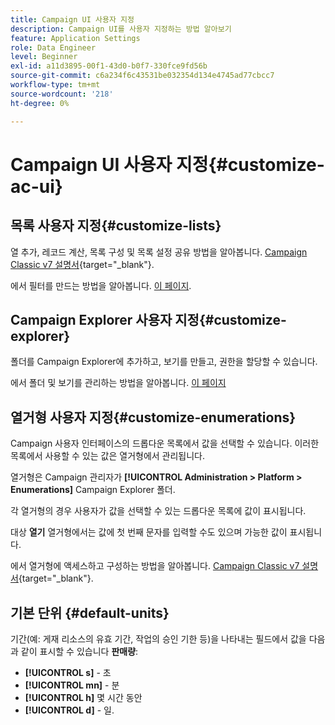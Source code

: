```yaml
---
title: Campaign UI 사용자 지정
description: Campaign UI를 사용자 지정하는 방법 알아보기
feature: Application Settings
role: Data Engineer
level: Beginner
exl-id: a11d3895-00f1-43d0-b0f7-330fce9fd56b
source-git-commit: c6a234f6c43531be032354d134e4745ad77cbcc7
workflow-type: tm+mt
source-wordcount: '218'
ht-degree: 0%

---
```


# Campaign UI 사용자 지정{#customize-ac-ui}

## 목록 사용자 지정{#customize-lists}

열 추가, 레코드 계산, 목록 구성 및 목록 설정 공유 방법을 알아봅니다. [Campaign Classic v7 설명서](https://experienceleague.adobe.com/docs/campaign-classic/using/getting-started/starting-with-adobe-campaign/campaign-workspace/adobe-campaign-ui-lists.html?lang=en){target=&quot;_blank&quot;}.

에서 필터를 만드는 방법을 알아봅니다. [이 페이지](../audiences/create-filters.md).

## Campaign Explorer 사용자 지정{#customize-explorer}

폴더를 Campaign Explorer에 추가하고, 보기를 만들고, 권한을 할당할 수 있습니다.

에서 폴더 및 보기를 관리하는 방법을 알아봅니다. [이 페이지](../audiences/folders-and-views.md)


## 열거형 사용자 지정{#customize-enumerations}

Campaign 사용자 인터페이스의 드롭다운 목록에서 값을 선택할 수 있습니다. 이러한 목록에서 사용할 수 있는 값은 열거형에서 관리됩니다.

열거형은 Campaign 관리자가 **[!UICONTROL Administration > Platform > Enumerations]** Campaign Explorer 폴더.

각 열거형의 경우 사용자가 값을 선택할 수 있는 드롭다운 목록에 값이 표시됩니다.

대상 **열기** 열거형에서는 값에 첫 번째 문자를 입력할 수도 있으며 가능한 값이 표시됩니다.

에서 열거형에 액세스하고 구성하는 방법을 알아봅니다. [Campaign Classic v7 설명서](https://experienceleague.adobe.com/docs/campaign-classic/using/getting-started/administration-basics/managing-enumerations.html){target=&quot;_blank&quot;}.


## 기본 단위 {#default-units}

기간(예: 게재 리소스의 유효 기간, 작업의 승인 기한 등)을 나타내는 필드에서 값을 다음과 같이 표시할 수 있습니다 **판매량**:

* **[!UICONTROL s]** - 초
* **[!UICONTROL mn]** - 분
* **[!UICONTROL h]** 몇 시간 동안
* **[!UICONTROL d]** - 일.
